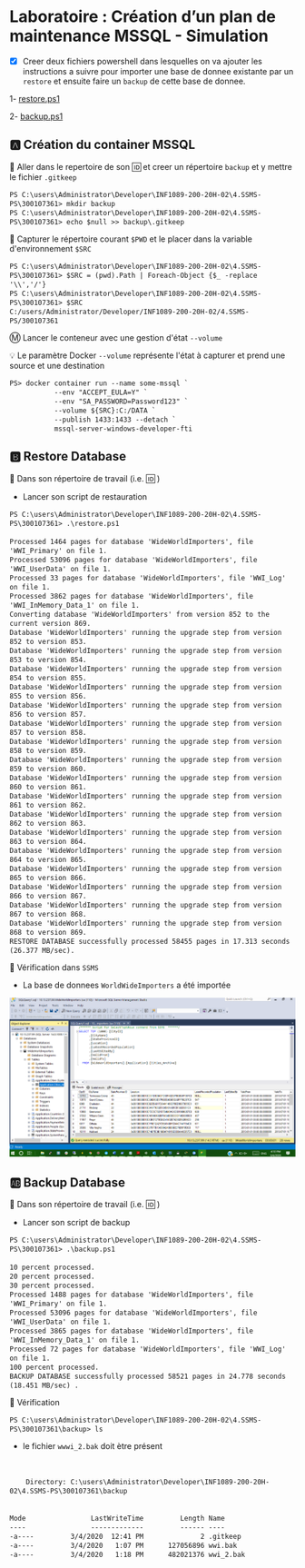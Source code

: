# Laboratoire : Création d’un plan de maintenance MSSQL - Simulation

*  [x] Creer deux fichiers powershell dans lesquelles on va ajouter les instructions a suivre pour importer une base de donnee existante par un `restore` et ensuite faire un `backup` de cette base de donnee.

1- [restore.ps1](restore.ps1)

2- [backup.ps1](backup.ps1)


## :a: Création du container MSSQL

:pushpin: Aller dans le repertoire de son :id: et creer un répertoire `backup` et y mettre le fichier `.gitkeep`

```
PS C:\users\Administrator\Developer\INF1089-200-20H-02\4.SSMS-PS\300107361> mkdir backup
PS C:\users\Administrator\Developer\INF1089-200-20H-02\4.SSMS-PS\300107361> echo $null >> backup\.gitkeep
```

:pushpin: Capturer le répertoire courant `$PWD` et le placer dans la variable d'environnement `$SRC`

```
PS C:\users\Administrator\Developer\INF1089-200-20H-02\4.SSMS-PS\300107361> $SRC = (pwd).Path | Foreach-Object {$_ -replace '\\','/'}
PS C:\users\Administrator\Developer\INF1089-200-20H-02\4.SSMS-PS\300107361> $SRC
C:/users/Administrator/Developer/INF1089-200-20H-02/4.SSMS-PS/300107361
```

:m: Lancer le conteneur avec une gestion d'état `--volume`  

:bulb: Le paramètre Docker `--volume` représente l'état à capturer et prend une source et une destination

```
PS> docker container run --name some-mssql `
           --env "ACCEPT_EULA=Y" `
           --env "SA_PASSWORD=Password123" `
           --volume ${SRC}:C:/DATA `
           --publish 1433:1433 --detach `
           mssql-server-windows-developer-fti
```

## :b: Restore Database 

:pushpin: Dans son répertoire de travail (i.e. :id: )

* Lancer son script de restauration

```
PS C:\users\Administrator\Developer\INF1089-200-20H-02\4.SSMS-PS\300107361> .\restore.ps1

Processed 1464 pages for database 'WideWorldImporters', file 'WWI_Primary' on file 1.
Processed 53096 pages for database 'WideWorldImporters', file 'WWI_UserData' on file 1.
Processed 33 pages for database 'WideWorldImporters', file 'WWI_Log' on file 1.
Processed 3862 pages for database 'WideWorldImporters', file 'WWI_InMemory_Data_1' on file 1.
Converting database 'WideWorldImporters' from version 852 to the current version 869.
Database 'WideWorldImporters' running the upgrade step from version 852 to version 853.
Database 'WideWorldImporters' running the upgrade step from version 853 to version 854.
Database 'WideWorldImporters' running the upgrade step from version 854 to version 855.
Database 'WideWorldImporters' running the upgrade step from version 855 to version 856.
Database 'WideWorldImporters' running the upgrade step from version 856 to version 857.
Database 'WideWorldImporters' running the upgrade step from version 857 to version 858.
Database 'WideWorldImporters' running the upgrade step from version 858 to version 859.
Database 'WideWorldImporters' running the upgrade step from version 859 to version 860.
Database 'WideWorldImporters' running the upgrade step from version 860 to version 861.
Database 'WideWorldImporters' running the upgrade step from version 861 to version 862.
Database 'WideWorldImporters' running the upgrade step from version 862 to version 863.
Database 'WideWorldImporters' running the upgrade step from version 863 to version 864.
Database 'WideWorldImporters' running the upgrade step from version 864 to version 865.
Database 'WideWorldImporters' running the upgrade step from version 865 to version 866.
Database 'WideWorldImporters' running the upgrade step from version 866 to version 867.
Database 'WideWorldImporters' running the upgrade step from version 867 to version 868.
Database 'WideWorldImporters' running the upgrade step from version 868 to version 869.
RESTORE DATABASE successfully processed 58455 pages in 17.313 seconds (26.377 MB/sec).
```

:pushpin: Vérification dans `SSMS`  

* La base de donnees `WorldWideImporters` a été importée

<img src="wwi.PNG"></img>

## :ab: Backup Database  

:pushpin: Dans son répertoire de travail (i.e. :id: )

* Lancer son script de backup

```
PS C:\users\Administrator\Developer\INF1089-200-20H-02\4.SSMS-PS\300107361> .\backup.ps1

10 percent processed.
20 percent processed.
30 percent processed.
Processed 1488 pages for database 'WideWorldImporters', file 'WWI_Primary' on file 1.
Processed 53096 pages for database 'WideWorldImporters', file 'WWI_UserData' on file 1.
Processed 3865 pages for database 'WideWorldImporters', file 'WWI_InMemory_Data_1' on file 1.
Processed 72 pages for database 'WideWorldImporters', file 'WWI_Log' on file 1.
100 percent processed.
BACKUP DATABASE successfully processed 58521 pages in 24.778 seconds (18.451 MB/sec) .
```

:pushpin: Vérification

```
PS C:\users\Administrator\Developer\INF1089-200-20H-02\4.SSMS-PS\300107361\backup> ls
```

* le fichier `wwwi_2.bak` doit ètre présent  

```


    Directory: C:\users\Administrator\Developer\INF1089-200-20H-02\4.SSMS-PS\300107361\backup


Mode                LastWriteTime         Length Name
----                -------------         ------ ----
-a----         3/4/2020  12:41 PM              2 .gitkeep
-a----         3/4/2020   1:07 PM      127056896 wwi.bak
-a----         3/4/2020   1:18 PM      482021376 wwi_2.bak


```
